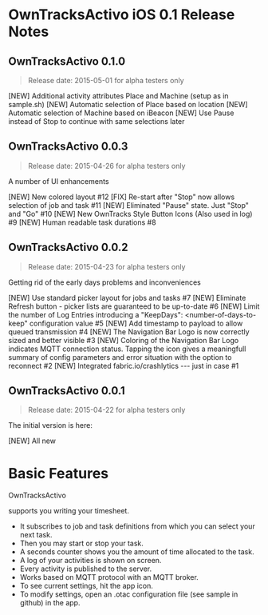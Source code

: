 OwnTracksActivo iOS 0.1 Release Notes
=====================================

## OwnTracksActivo 0.1.0
>Release date: 2015-05-01 for alpha testers only

[NEW] Additional activity attributes Place and Machine (setup as in sample.sh)
[NEW] Automatic selection of Place based on location 
[NEW] Automatic selection of Machine based on iBeacon
[NEW] Use Pause instead of Stop to continue with same selections later


## OwnTracksActivo 0.0.3
>Release date: 2015-04-26 for alpha testers only

A number of UI enhancements

[NEW] New colored layout #12
[FIX] Re-start after "Stop" now allows selection of job and task #11
[NEW] Eliminated "Pause" state. Just "Stop" and "Go" #10
[NEW] New OwnTracks Style Button Icons (Also used in log) #9
[NEW] Human readable task durations #8


## OwnTracksActivo 0.0.2
>Release date: 2015-04-23 for alpha testers only

Getting rid of the early days problems and inconveniences

[NEW] Use standard picker layout for jobs and tasks #7
[NEW] Eliminate Refresh button - picker lists are guaranteed to be up-to-date #6
[NEW] Limit the number of Log Entries introducing a "KeepDays": <number-of-days-to-keep" configuration value #5
[NEW] Add timestamp to payload to allow queued transmission #4
[NEW] The Navigation Bar Logo is now correctly sized and better visible #3
[NEW] Coloring of the Navigation Bar Logo indicates MQTT connection status. Tapping the icon gives a meaningfull summary of config parameters and error situation with the option to reconnect #2
[NEW] Integrated fabric.io/crashlytics --- just in case #1


## OwnTracksActivo 0.0.1
>Release date: 2015-04-22 for alpha testers only

The initial version is here:

[NEW] All new


Basic Features
==============

OwnTracksActivo

supports you writing your timesheet.

* It subscribes to job and task definitions from which you can select your next task.
* Then you may start or stop your task.
* A seconds counter shows you the amount of time allocated to the task.
* A log of your activities is shown on screen.
* Every activity is published to the server.
* Works based on MQTT protocol with an MQTT broker.
* To see current settings, hit the app icon.
* To modify settings, open an .otac configuration file (see sample in github) in the app.



